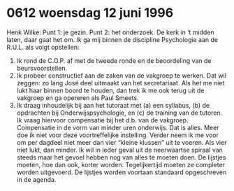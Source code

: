 # 0612 woensdag 12 juni 1996
Henk Wilke: Punt 1: je gezin. Punt 2: het onderzoek. De kerk in ‘t midden laten, daar gaat het om. Ik ga mij binnen de discipline Psychologie aan de R.U.L. als volgt opstellen:
1. Ik rond de C.O.P. af met de tweede ronde en de beoordeling van de beursvoorstellen.
2. Ik probeer constructief aan de zaken van de vakgroep te werken. Dat wil zeggen: zo lang José deel uitmaakt van het secretariaat. Als het me niet lukt haar binnen boord te houden, dan trek ik me ook terug uit de vakgroep en ga opereren als Paul Smeets. 
3. Ik draag inhoudelijk bij aan het tutoraat met (a) een syllabus, (b) de opdrachten bij Onderwijspsychologie, en (c) de training van de tutoren. Ik vraag hiervoor compensatie bij het d.b. van de vakgroep. Compensatie in de vorm van minder uren onderwijs. 
Dat is alles. Meer doe ik niet voor deze voortreffelijke instelling.
Verder neem ik me voor om per dagdeel niet meer dan vier “kleine klussen” uit te voeren. Als vier niet lukt, dan minder. Ik wil in ieder geval uit de neerwaartse spiraal van steeds maar het gevoel hebben nog van alles te moeten doen. De lijstjes moeten, hoe dan ook, korter worden. Tegelijkertijd moeten ze completer worden uitgevoerd. De lijstjes worden voortaan standaard opgeschreven in de agenda.
